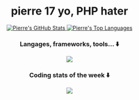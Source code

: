 <h1 align="center">pierre 17 yo, PHP hater</h1>

<div>
  <p align="center">
  <a href="https://github.com/Piarre">
    <img alt="Pierre's GitHub Stats" src="https://github-readme-stats-alpha-five-88.vercel.app/api?username=Piarre&theme=tokyonight&show_icons=true&hide_border=true&count_private=true&include_all_commits=true&exclude_repo=github-readme-stats" />
  </a>
  <a href="https://github.com/Piarre">
    <img alt="Pierre's Top Languages" src="https://github-readme-stats-alpha-five-88.vercel.app/api/top-langs/?username=Piarre&langs_count=8&theme=tokyonight&hide_border=true&layout=compact&exclude_repo=github-readme-stats"/>
  </a>
</p>
<h3 align="center">Langages, frameworks, tools... ⬇️</h3>
<p align="center">
  <a href="https://skillicons.dev">
    <img src="https://skillicons.dev/icons?i=ts,js,rust,php,powershell,swift,java,py,bash,spring,vite,react,nextjs,tailwind,nodejs,vscode,visualstudio,idea,androidstudio,github,git,docker,electron,express,linux,prisma,mongodb,mysql,firebase,postman,vercel&perline=8" />
  </a>
</p>

<h3 align="center">Coding stats of the week ⬇️</h3>
<p align="center">
  <a>
    <img src="https://github-readme-stats-alpha-five-88.vercel.app/api/wakatime?username=Piarre_&hide=TEXT,TOML,XML,&title_color=FFF&theme=tokyonight&hide_border=true&exclude_repo=github-readme-stats">
  </a>
</p>
</div>
